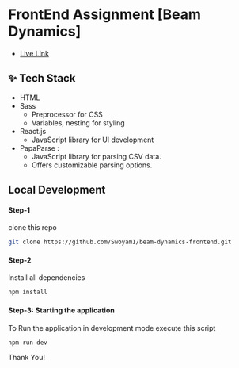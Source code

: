 # FrontEnd Assignment [Beam Dynamics]

- [Live Link](https://beam-dynamics-frontend.vercel.app/)

## ✨ Tech Stack

- HTML
- Sass
    - Preprocessor for CSS
    - Variables, nesting for styling
- React.js
    -  JavaScript library for UI development
- PapaParse :
    - JavaScript library for parsing CSV data.
    - Offers customizable parsing options.

 
## Local Development

#### Step-1

clone this repo

```sh
git clone https://github.com/Swoyam1/beam-dynamics-frontend.git
```

#### Step-2

Install all dependencies

```sh
npm install
```

#### Step-3: Starting the  application

To Run the application in development mode execute this script

```sh
npm run dev
```


Thank You!
